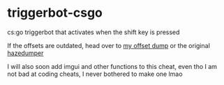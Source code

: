 # triggerbot-csgo
cs:go triggerbot that activates when the shift key is pressed

If the offsets are outdated, head over to [my offset dump](url=https://github.com/sammyat/hazedumper) or the original [hazedumper](url=https://github.com/frk1/hazedumper)

I will also soon add imgui and other functions to this cheat, even tho I am not bad at coding cheats, I never bothered to make one lmao
